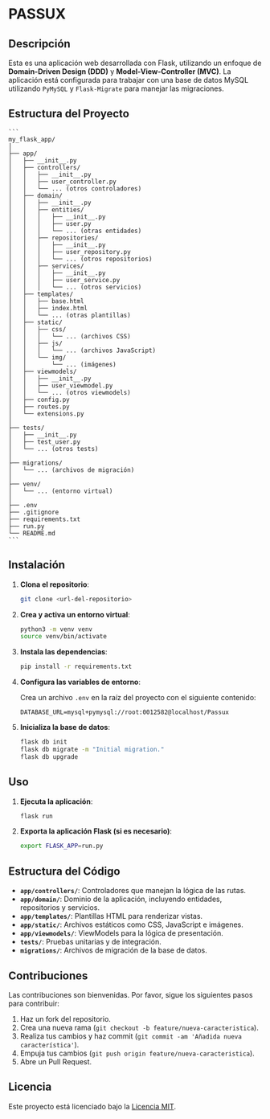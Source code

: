 # PASSUX

## Descripción

Esta es una aplicación web desarrollada con Flask, utilizando un enfoque de **Domain-Driven Design (DDD)** y **Model-View-Controller (MVC)**. La aplicación está configurada para trabajar con una base de datos MySQL utilizando `PyMySQL` y `Flask-Migrate` para manejar las migraciones.

## Estructura del Proyecto
    ```
    my_flask_app/
    │
    ├── app/
    │   ├── __init__.py
    │   ├── controllers/
    │   │   ├── __init__.py
    │   │   ├── user_controller.py
    │   │   └── ... (otros controladores)
    │   ├── domain/
    │   │   ├── __init__.py
    │   │   ├── entities/
    │   │   │   ├── __init__.py
    │   │   │   ├── user.py
    │   │   │   └── ... (otras entidades)
    │   │   ├── repositories/
    │   │   │   ├── __init__.py
    │   │   │   ├── user_repository.py
    │   │   │   └── ... (otros repositorios)
    │   │   ├── services/
    │   │   │   ├── __init__.py
    │   │   │   ├── user_service.py
    │   │   │   └── ... (otros servicios)
    │   ├── templates/
    │   │   ├── base.html
    │   │   ├── index.html
    │   │   └── ... (otras plantillas)
    │   ├── static/
    │   │   ├── css/
    │   │   │   └── ... (archivos CSS)
    │   │   ├── js/
    │   │   │   └── ... (archivos JavaScript)
    │   │   └── img/
    │   │       └── ... (imágenes)
    │   ├── viewmodels/
    │   │   ├── __init__.py
    │   │   ├── user_viewmodel.py
    │   │   └── ... (otros viewmodels)
    │   ├── config.py
    │   ├── routes.py
    │   └── extensions.py
    │
    ├── tests/
    │   ├── __init__.py
    │   ├── test_user.py
    │   └── ... (otros tests)
    │
    ├── migrations/
    │   └── ... (archivos de migración)
    │
    ├── venv/
    │   └── ... (entorno virtual)
    │
    ├── .env
    ├── .gitignore
    ├── requirements.txt
    ├── run.py
    └── README.md
    ```


## Instalación

1. **Clona el repositorio**:

    ```bash
    git clone <url-del-repositorio>
    ```

2. **Crea y activa un entorno virtual**:

    ```bash
    python3 -m venv venv
    source venv/bin/activate
    ```

3. **Instala las dependencias**:

    ```bash
    pip install -r requirements.txt
    ```

4. **Configura las variables de entorno**:

    Crea un archivo `.env` en la raíz del proyecto con el siguiente contenido:

    ```plaintext
    DATABASE_URL=mysql+pymysql://root:0012582@localhost/Passux
    ```

5. **Inicializa la base de datos**:

    ```bash
    flask db init
    flask db migrate -m "Initial migration."
    flask db upgrade
    ```

## Uso

1. **Ejecuta la aplicación**:

    ```bash
    flask run
    ```

2. **Exporta la aplicación Flask (si es necesario)**:

    ```bash
    export FLASK_APP=run.py
    ```

## Estructura del Código

- **`app/controllers/`**: Controladores que manejan la lógica de las rutas.
- **`app/domain/`**: Dominio de la aplicación, incluyendo entidades, repositorios y servicios.
- **`app/templates/`**: Plantillas HTML para renderizar vistas.
- **`app/static/`**: Archivos estáticos como CSS, JavaScript e imágenes.
- **`app/viewmodels/`**: ViewModels para la lógica de presentación.
- **`tests/`**: Pruebas unitarias y de integración.
- **`migrations/`**: Archivos de migración de la base de datos.

## Contribuciones

Las contribuciones son bienvenidas. Por favor, sigue los siguientes pasos para contribuir:

1. Haz un fork del repositorio.
2. Crea una nueva rama (`git checkout -b feature/nueva-caracteristica`).
3. Realiza tus cambios y haz commit (`git commit -am 'Añadida nueva característica'`).
4. Empuja tus cambios (`git push origin feature/nueva-caracteristica`).
5. Abre un Pull Request.

## Licencia

Este proyecto está licenciado bajo la [Licencia MIT](LICENSE).